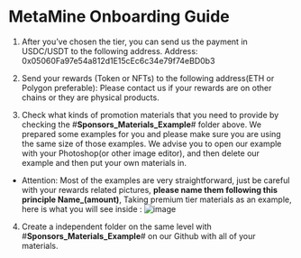 # MetaMine Onboarding Guide
1. After you’ve chosen the tier, you can send us the payment in USDC/USDT to the following address. Address: 0x05060Fa97e54a812d1E15cEc6c34e79f74eBD0b3

2. Send your rewards (Token or NFTs) to the following address(ETH or Polygon preferable):
Please contact us if your rewards are on other chains or they are physical products.

3. Check what kinds of promotion materials that you need to provide by checking the #**Sponsors_Materials_Example**# folder above. We prepared some examples for you and please make sure you are using the same size of those examples. We advise you to open our example with your Photoshop(or other image editor), and then delete our example and then put your own materials in.

* Attention: Most of the examples are very straightforward, just be careful with your rewards related pictures, **please name them following this principle Name_(amount)**, Taking premium tier materials as an example, here is what you will see inside :
![image](https://user-images.githubusercontent.com/62155289/187870199-8ff8e4ac-2321-456b-9332-294d2d8e3532.png)

4. Create a independent folder on the same level with #**Sponsors_Materials_Example**# on our Github with all of your materials.
